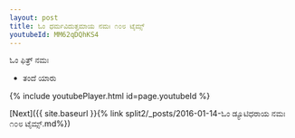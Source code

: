 ```yaml
---
layout: post
title: ಓಂ ಧರ್ಮವಿದುತ್ತಮಾಯ ನಮಃ ೧೦೮ ಟೈಮ್ಸ್
youtubeId: MM62qDQhKS4
---
```

 
 
 ಓಂ ಫಿತ್ರ್ ನಮಃ  
 
 -  ತಂದೆ ಯಾರು 
 
  
 
  
 
 
 
 
 
 


{% include youtubePlayer.html id=page.youtubeId %}
 
[Next]({{ site.baseurl }}{% link  split2/_posts/2016-01-14-ಓಂ ಡ್ಯೂಟಿಧರಾಯ ನಮಃ ೧೦೮ ಟೈಮ್ಸ್.md%})
 
